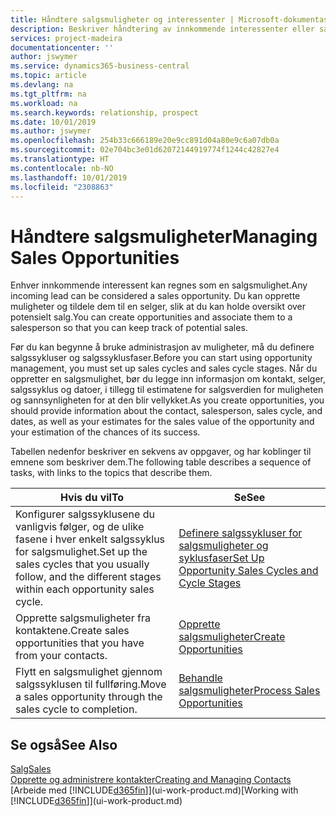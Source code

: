 ```yaml
---
title: Håndtere salgsmuligheter og interessenter | Microsoft-dokumentasjon
description: Beskriver håndtering av innkommende interessenter eller salgsmuligheter i Business Central, og tilknytningen av salgsmuligheten til en selger for å holde rede på potensielt salg.
services: project-madeira
documentationcenter: ''
author: jswymer
ms.service: dynamics365-business-central
ms.topic: article
ms.devlang: na
ms.tgt_pltfrm: na
ms.workload: na
ms.search.keywords: relationship, prospect
ms.date: 10/01/2019
ms.author: jswymer
ms.openlocfilehash: 254b33c666189e20e9cc891d04a80e9c6a07db0a
ms.sourcegitcommit: 02e704bc3e01d62072144919774f1244c42827e4
ms.translationtype: HT
ms.contentlocale: nb-NO
ms.lasthandoff: 10/01/2019
ms.locfileid: "2308863"
---
```

# <a name="managing-sales-opportunities"></a><span data-ttu-id="a6672-103">Håndtere salgsmuligheter</span><span class="sxs-lookup"><span data-stu-id="a6672-103">Managing Sales Opportunities</span></span>
<span data-ttu-id="a6672-104">Enhver innkommende interessent kan regnes som en salgsmulighet.</span><span class="sxs-lookup"><span data-stu-id="a6672-104">Any incoming lead can be considered a sales opportunity.</span></span> <span data-ttu-id="a6672-105">Du kan opprette muligheter og tildele dem til en selger, slik at du kan holde oversikt over potensielt salg.</span><span class="sxs-lookup"><span data-stu-id="a6672-105">You can create opportunities and associate them to a salesperson so that you can keep track of potential sales.</span></span>

<span data-ttu-id="a6672-106">Før du kan begynne å bruke administrasjon av muligheter, må du definere salgssykluser og salgssyklusfaser.</span><span class="sxs-lookup"><span data-stu-id="a6672-106">Before you can start using opportunity management, you must set up sales cycles and sales cycle stages.</span></span> <span data-ttu-id="a6672-107">Når du oppretter en salgsmulighet, bør du legge inn informasjon om kontakt, selger, salgssyklus og datoer, i tillegg til estimatene for salgsverdien for muligheten og sannsynligheten for at den blir vellykket.</span><span class="sxs-lookup"><span data-stu-id="a6672-107">As you create opportunities, you should provide information about the contact, salesperson, sales cycle, and dates, as well as your estimates for the sales value of the opportunity and your estimation of the chances of its success.</span></span>

<span data-ttu-id="a6672-108">Tabellen nedenfor beskriver en sekvens av oppgaver, og har koblinger til emnene som beskriver dem.</span><span class="sxs-lookup"><span data-stu-id="a6672-108">The following table describes a sequence of tasks, with links to the topics that describe them.</span></span>

| <span data-ttu-id="a6672-109">Hvis du vil</span><span class="sxs-lookup"><span data-stu-id="a6672-109">To</span></span> | <span data-ttu-id="a6672-110">Se</span><span class="sxs-lookup"><span data-stu-id="a6672-110">See</span></span> |
| --- | --- |
| <span data-ttu-id="a6672-111">Konfigurer salgssyklusene du vanligvis følger, og de ulike fasene i hver enkelt salgssyklus for salgsmulighet.</span><span class="sxs-lookup"><span data-stu-id="a6672-111">Set up the sales cycles that you usually follow, and the different stages within each opportunity sales cycle.</span></span> |[<span data-ttu-id="a6672-112">Definere salgssykluser for salgsmuligheter og syklusfaser</span><span class="sxs-lookup"><span data-stu-id="a6672-112">Set Up Opportunity Sales Cycles and Cycle Stages</span></span>](marketing-how-setup-opportunity-sales-cycles-stages.md) |
| <span data-ttu-id="a6672-113">Opprette salgsmuligheter fra kontaktene.</span><span class="sxs-lookup"><span data-stu-id="a6672-113">Create sales opportunities that you have from your contacts.</span></span> |[<span data-ttu-id="a6672-114">Opprette salgsmuligheter</span><span class="sxs-lookup"><span data-stu-id="a6672-114">Create Opportunities</span></span>](marketing-how-create-opportunities.md) |
| <span data-ttu-id="a6672-115">Flytt en salgsmulighet gjennom salgssyklusen til fullføring.</span><span class="sxs-lookup"><span data-stu-id="a6672-115">Move a sales opportunity through the sales cycle to completion.</span></span> |[<span data-ttu-id="a6672-116">Behandle salgsmuligheter</span><span class="sxs-lookup"><span data-stu-id="a6672-116">Process Sales Opportunities</span></span>](marketing-processing-sales-opportunities.md) |

## <a name="see-also"></a><span data-ttu-id="a6672-117">Se også</span><span class="sxs-lookup"><span data-stu-id="a6672-117">See Also</span></span>
[<span data-ttu-id="a6672-118">Salg</span><span class="sxs-lookup"><span data-stu-id="a6672-118">Sales</span></span>](sales-manage-sales.md)  
[<span data-ttu-id="a6672-119">Opprette og administrere kontakter</span><span class="sxs-lookup"><span data-stu-id="a6672-119">Creating and Managing Contacts</span></span>](marketing-contacts.md)  
<span data-ttu-id="a6672-120">[Arbeide med [!INCLUDE[d365fin](includes/d365fin_md.md)]](ui-work-product.md)</span><span class="sxs-lookup"><span data-stu-id="a6672-120">[Working with [!INCLUDE[d365fin](includes/d365fin_md.md)]](ui-work-product.md)</span></span>
